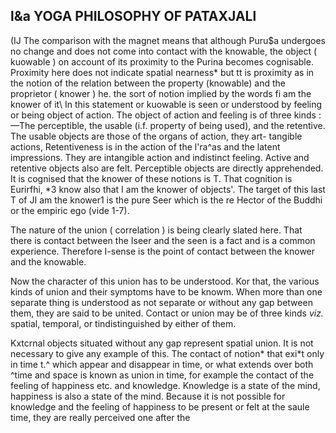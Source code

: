 ## l&a **YOGA PHILOSOPHY OF PATAXJALl**

(IJ The comparison with the magnet means that although Puru\$a undergoes no change and does not come into contact with the knowable, the object ( kuowable ) on account of its proximity to the Purina becomes cognisable. Proximity here does not indicate spatial nearness\* but tt is proximity as in the notion of the relation between the property (knowable) and the proprietor ( knower ) he. the sort of notion implied by the words fi am the knower of it\ In this statement or kuowable is seen or understood by feeling or being object of action. The object of action and feeling is of three kinds :—The perceptible, the usable (i.f. property of being used), and the retentive. The usable objects are those of the organs of action, they art- tangible actions, Retentiveness is in the action of the l'ra^as and the latent impressions. They are intangible action and indistinct feeling. Active and retentive objects also are felt. Perceptible objects are directly apprehended. It is cognised that the knower of these notions is T. That cognition is Eurirfhi, \*3 know also that I am the knower of objects'. The target of this last T of JI am the knower1 is the pure Seer which is the re Hector of the Buddhi or the empiric ego (vide 1-7).

The nature of the union ( correlation ) is being clearly slated here. That there is contact between the Iseer and the seen is a fact and is a common experience. Therefore I-sense is the point of contact between the knower and the knowable.

Now the character of this union has to be understood. Kor that, the various kinds of union and their symptoms have to be knowm. When more than one separate thing is understood as not separate or without any gap between them, they are said to be united. Contact or union may be of three kinds *viz.* spatial, temporal, or tindistinguished by either of them.

Kxtcrnal objects situated without any gap represent spatial union. It is not necessary to give any example of this. The contact of notion\* that exi\*t only in time t.^ which appear and disappear in time, or what extends over both ^time and space is known as union in time, for example the contact of the feeling of happiness etc. and knowledge. Knowledge is a state of the mind, happiness is also a state of the mind. Because it is not possible for knowledge and the feeling of happiness to be present or felt at the saule time, they are really perceived one after the